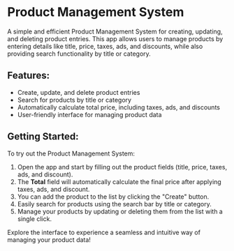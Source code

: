 # Product Management System

A simple and efficient Product Management System for creating, updating, and deleting product entries. This app allows users to manage products by entering details like title, price, taxes, ads, and discounts, while also providing search functionality by title or category.

## Features:
- Create, update, and delete product entries
- Search for products by title or category
- Automatically calculate total price, including taxes, ads, and discounts
- User-friendly interface for managing product data

## Getting Started:
To try out the Product Management System:
1. Open the app and start by filling out the product fields (title, price, taxes, ads, and discount).
2. The **Total** field will automatically calculate the final price after applying taxes, ads, and discount.
3. You can add the product to the list by clicking the "Create" button.
4. Easily search for products using the search bar by title or category.
5. Manage your products by updating or deleting them from the list with a single click.

Explore the interface to experience a seamless and intuitive way of managing your product data!
